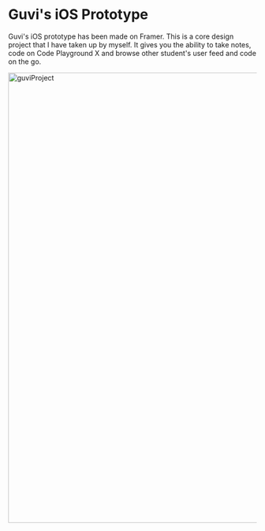 # Guvi's iOS Prototype

Guvi's iOS prototype has been made on Framer. This is a core design project that I have taken up by myself. It gives you the ability to take notes, code on Code Playground X and browse other student's user feed and code on the go.

<img width="913" alt="guviProject" src="https://user-images.githubusercontent.com/62325347/89752352-a77a3900-daf1-11ea-91be-671126c9d809.png">


